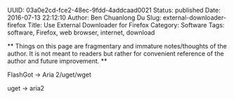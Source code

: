 UUID: 03a0e2cd-fce2-48ec-9fdd-4addcaad0021
Status: published
Date: 2016-07-13 22:12:10
Author: Ben Chuanlong Du
Slug: external-downloader-firefox
Title: Use External Downloader for Firefox
Category: Software
Tags: software, Firefox, web browser, internet, download

**
Things on this page are
fragmentary and immature notes/thoughts of the author.
It is not meant to readers
but rather for convenient reference of the author and future improvement.
**

FlashGot -> Aria 2/uget/wget

uget -> aria2
